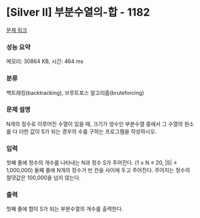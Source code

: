 # [Silver II] 부분수열의-합 - 1182 

[문제 링크](https://www.acmicpc.net/problem/1182) 

### 성능 요약

메모리: 30864 KB, 시간: 464 ms

### 분류

백트래킹(backtracking), 브루트포스 알고리즘(bruteforcing)

### 문제 설명

N개의 정수로 이루어진 수열이 있을 때, 크기가 양수인 부분수열 중에서 그 수열의 원소를 다 더한 값이 S가 되는 경우의 수를 구하는 프로그램을 작성하시오.
### 입력 

 첫째 줄에 정수의 개수를 나타내는 N과 정수 S가 주어진다. (1 ≤ N ≤ 20, |S| ≤ 1,000,000) 둘째 줄에 N개의 정수가 빈 칸을 사이에 두고 주어진다. 주어지는 정수의 절댓값은 100,000을 넘지 않는다.
### 출력 

 첫째 줄에 합이 S가 되는 부분수열의 개수를 출력한다.


